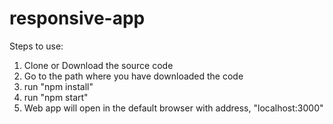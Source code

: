 # responsive-app

Steps to use:

1) Clone or Download the source code
2) Go to the path where you have downloaded the code
3) run "npm install"
4) run "npm start"
5) Web app will open in the default browser with address, "localhost:3000"
